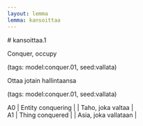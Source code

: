 ```yaml
---
layout: lemma
lemma: kansoittaa
---
```


<div class="sense">
# <span class="sensename">kansoittaa.1</span>

<span class="description">Conquer, occupy</span>

(tags: model:conquer.01, seed:vallata)

<span class="description">Ottaa jotain hallintaansa</span>

(tags: model:conquer.01, seed:vallata)

A0 | Entity conquering |   | Taho, joka valtaa |  
A1 | Thing conquered |   | Asia, joka vallataan |  

</div>

